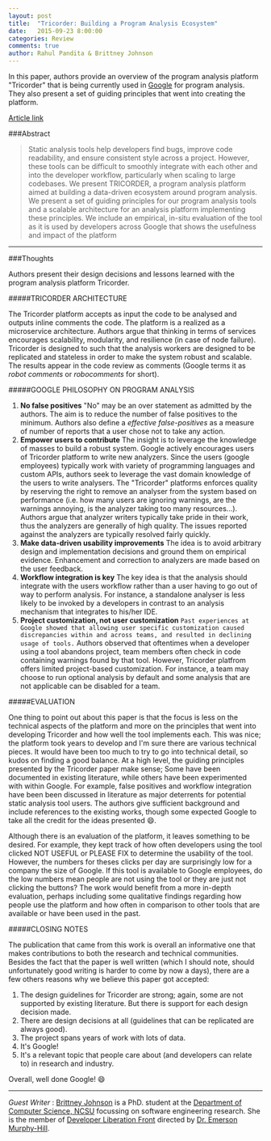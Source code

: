 ```yaml
---
layout: post
title:  "Tricorder: Building a Program Analysis Ecosystem"
date:   2015-09-23 8:00:00
categories: Review
comments: true
author: Rahul Pandita & Brittney Johnson
---
```


In this paper, authors provide an overview of the program analysis platform "Tricorder" that is being currently used in [Google](https://www.google.com/) for program analysis. They also present a set of guiding principles that went into creating the platform.

[Article link](http://static.googleusercontent.com/media/research.google.com/en//pubs/archive/43322.pdf)


###Abstract

>Static analysis tools help developers find bugs, improve code readability, and ensure consistent style across a project. However, these tools can be difficult to smoothly integrate with each other and into the developer workflow, particularly when scaling to large codebases. We present TRICORDER, a program analysis platform aimed at building a data-driven ecosystem around program analysis. We present a set of guiding principles for our program analysis tools and a scalable architecture for an analysis platform implementing these principles. We include an empirical, in-situ evaluation of the tool as it is used by developers across Google that shows the usefulness and impact of the platform

---


###Thoughts


Authors present their design decisions and lessons learned with the program analysis platform Tricorder.

#####TRICORDER ARCHITECTURE 

The Tricorder platform accepts as input the code to be analysed and outputs inline comments the code. 
The platform is a realized as a microservice architecture.
Authors argue that thinking in terms of services encourages scalability, modularity, and resilience (in case of node failure).
Tricorder is designed to such that the analysis workers are designed to be replicated and stateless in order to make the system robust and scalable.
The results appear in the code review as comments (Google terms it as *robot comments* or *robocomments* for short).




#####GOOGLE PHILOSOPHY ON PROGRAM ANALYSIS

1. **No false positives**
	"No" may be an over statement as admitted by the authors.
	The aim is to reduce the number of false positives to the minimum.
	Authors also define a *effective false-positives* as a measure of number of reports that a user chose not to take any action.
2. **Empower users to contribute**
	The insight is to leverage the knowledge of masses to build a robust system.
	Google actively encourages users of Tricorder platform to write new analyzers.
	Since the users (google employees) typically work with variety of programming languages and custom APIs, authors seek to leverage the vast domain knowledge of the users to write analysers.
	The "Tricorder" platforms enforces quality by reserving the right to remove an analyser from the system based on performance (i.e. how many users are ignoring warnings, are the warnings annoying, is the analyzer taking too many resources...).
	Authors argue that analyzer writers typically take pride in their work, thus the analyzers are generally of high quality.
	The issues reported against the analyzers are typically resolved fairly quickly.
3. **Make data-driven usability improvements**
	The idea is to avoid arbitrary design and implementation decisions and ground them on empirical evidence.
	Enhancement and correction to analyzers are made based on the user feedback.
4. **Workflow integration is key**
	The key idea is that the analysis should integrate with the users workflow rather than a user having to go out of way to perform analysis.
	For instance, a standalone analyser is less likely to be invoked by a developers in contrast to an analysis mechanism that integrates to his/her IDE.
5. **Project customization, not user customization** 
	`Past experiences at Google showed that allowing user specific customization caused discrepancies within and across teams, and resulted in declining usage of tools.`
	Authors observed that oftentimes when a developer using a tool abandons project, team members often check in code containing warnings found by that tool.
	However, Tricorder platfrom offers limited project-based customization. 
	For instance, a team may choose to run optional analysis by default and some analysis that are not applicable can be disabled for a team.



#####EVALUATION

One thing to point out about this paper is that the focus is less on the technical aspects of the platform and more on the principles that went into developing Tricorder and how well the tool implements each. 
This was nice; the platform took years to develop and I'm sure there are various technical pieces.
It would have been too much to try to go into technical detail, so kudos on finding a good balance.
At a high level, the guiding principles presented by the Tricorder paper make sense; 
Some have been documented in existing literature, while others have been experimented with within Google.
For example, false positives and workflow integration have been been discussed in literature as major deterrents for potential static analysis tool users.
The authors give sufficient background and include references to the existing works, though some expected Google to take all the credit for the ideas presented :smile:. 

Although there is an evaluation of the platform, it leaves something to be desired.
For example, they kept track of how often developers using the tool clicked NOT USEFUL or PLEASE FIX to determine the usability of the tool.
However, the numbers for theses clicks per day are surprisingly low for a company the size of Google.
If this tool is available to Google employees, do the low numbers mean people are not using the tool or they are just not clicking the buttons?
The work would benefit from a more in-depth evaluation, perhaps including some qualitative findings regarding how people use the platform and how often in comparison to other tools that are available or have been used in the past.

#####CLOSING NOTES


The publication that came from this work is overall an informative one that makes contributions to both the research and technical communities.
Besides the fact that the paper is well written (which I should note, should unfortunately good writing is harder to come by now a days), there are a few others reasons why we believe this paper got accepted:

1. The design guidelines for Tricorder are strong; again, some are not supported by existing literature. But there is support for each design decision made.
2. There are design decisions at all (guidelines that can be replicated are always good).
3. The project spans years of work with lots of data.
4. It's Google!
5. It's a relevant topic that people care about (and developers can relate to) in research and industry.

Overall, well done Google! :smile:

---

*Guest Writer* : [Brittney Johnson](http://www4.ncsu.edu/~bijohnso/) is a PhD. student at the [Department of Computer Science, NCSU](https://www.csc.ncsu.edu/) focussing on software engineering research.
She is the member of [Developer Liberation Front](http://research.csc.ncsu.edu/dlf/) directed by [Dr. Emerson Murphy-Hill](https://people.engr.ncsu.edu/ermurph3/index.html).  
